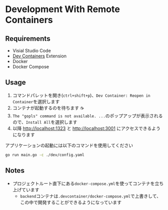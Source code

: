 # Development With Remote Containers

## Requirements

- Visial Studio Code
- [Dev Containers](https://marketplace.visualstudio.com/items?itemName=ms-vscode-remote.remote-containers) Extension
- Docker
- Docker Compose

## Usage

1. コマンドパレットを開き(`ctrl+shift+p`)、`Dev Container: Reopen in Container`を選択します
2. コンテナが起動するのを待ちます :coffee:
3. `The "gopls" command is not available. ...`のポップアップが表示されるので、`Install All`を選択します
4. 以降 <http://localhost:1323> と <http://localhost:3001> にアクセスできるようになります

アプリケーションの起動には以下のコマンドを使用してください

```bash
go run main.go -c ./dev/config.yaml
```

## Notes

- プロジェクトルート直下にある`docker-compose.yml`を使ってコンテナを立ち上げています
  - `backend`コンテナは`.devcontainer/docker-compose.yml`で上書きして、この中で開発することができるようになっています
